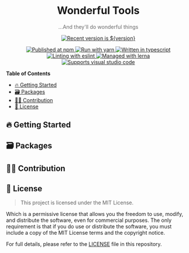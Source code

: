 <!--
  Copyright 2023 Whatssub Co., Ltd. All rights reserved.

  This source code is licensed under the Apache 2.0 license found in the
  LICENSE file in the root directory of this source tree.
-->

<!--
  This file is automatically generated based on resources/README.preset.md.
  Any direct modifications to this file will be lost.
  If changes are needed, please modify the resource/README.preset.md file.
-->

<!-- Spacing for alignment -->
<br />

<!-- Hero Image -->
<!-- <p align="center">
  <a href="https://github.com/whatssub/wonderful-tools.git">
    <img alt="Wonderful Tools" src="./assets/img_wonderful_tools_hero.svg" style="width: 100%; overflow: hidden; object-fit: cover; " />
  </a>
</p> -->

<!-- Title -->
<h1 align="center">Wonderful Tools</h1>
<p align="center" style="opacity: 0.64">...And they'll do wonderful things</p>

<!-- Version -->
<p align="center">
  <a href="https://github.com/Whatssub/wonderful-tools.git">
    <img alt="Recent version is ${version}" src="https://img.shields.io/badge/${version}-%23FFFFFF?&label=wonderful%20tools&labelColor=%23222A3E" />
  </a>
</p>

<!-- Badges -->
<p align="center">
  <!-- Built with -->
  <a href="https://www.npmjs.com/@wonderful-tools" target="_blank">
    <img alt="Published at npm" src="https://img.shields.io/badge/npm-%23EA2039?&logo=npm&logoColor=%23FFFFFF" />
  </a>
  <a href="https://yarnpkg.com/" target="_blank">
    <img alt="Run with yarn" src="https://img.shields.io/badge/yarn-%232C8EBB?&logo=yarn&logoColor=%23FFFFFF" />
  </a>
  <a href="https://www.typescriptlang.org/" target="_blank">
    <img alt="Written in typescript" src="https://img.shields.io/badge/typescript-%233178C6?&logo=typescript&logoColor=%23FFFFFF" />
  </a>
  <a href="https://eslint.org/" target="_blank">
    <img alt="Linting with eslint" src="https://img.shields.io/badge/eslint-%234B32C3?&logo=eslint&logoColor=%23FFFFFF" />
  </a>
  <a href="https://github.com/lerna-lite/lerna-lite" target="_blank">
    <img alt="Managed with lerna" src="https://img.shields.io/badge/lerna-%239333EA?&logo=lerna&logoColor=%23FFFFFF" />
  </a>
  <br/>
  <!-- Working Workspaces or IDE -->
  <a href="https://code.visualstudio.com/" target="_blank">
    <img alt="Supports visual studio code" src="https://img.shields.io/badge/visual%20studio%20code-%23007ACC?&logo=visual%20studio%20code&logoColor=%23FFFFFF" />
  </a>
</p>

<!-- ToC -->
**Table of Contents**
- [🔥 Getting Started](#-getting-started)
- [🗃️ Packages](#️-packages)
- [🧑‍💻 Contribution](#-contribution)
- [🪪 License](#-license)

<!-- Details -->
## 🔥 Getting Started

## 🗃️ Packages

## 🧑‍💻 Contribution

## 🪪 License

> This project is licensed under the MIT License.

Which is a permissive license that allows you the freedom to use, modify, and distribute the software, even for commercial purposes. The only requirement is that if you do use or distribute the software, you must include a copy of the MIT License terms and the copyright notice.

For full details, please refer to the [LICENSE](./LICENSE) file in this repository.